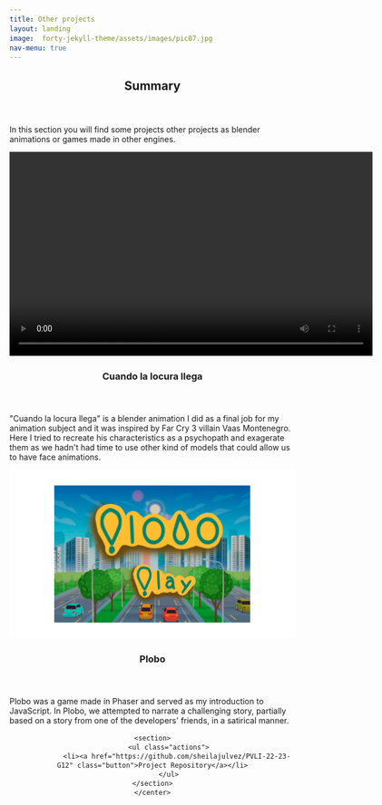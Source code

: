 ```yaml
---
title: Other projects
layout: landing
image:  forty-jekyll-theme/assets/images/pic07.jpg
nav-menu: true
---
```


<!-- Main -->
<div id="main">

<!-- One -->
<section id="one">
	<div class="inner">
		<header class="major">
			<h2>Summary</h2>
		</header>
		<p>In this section you will find some projects other projects as blender animations or games made in other engines.</p>
	</div>
</section>

<!-- Two -->
<section id="two" class="spotlights">
	<section>
		<video width="640" height="360" controls>
			<source src="forty-jekyll-theme/assets/images/Cuando la locura llega.mp4" type="video/mp4">
		</video>
		<div class="content">
			<div class="inner">
				<header class="major">
					<h3>Cuando la locura llega</h3>
				</header>
				<p>"Cuando la locura llega" is a blender animation I did as a final job for my animation subject and it was inspired by Far Cry 3 villain Vaas Montenegro. Here I tried to recreate his characteristics as a psychopath and exagerate them as we hadn't had time to use other kind of models that could allow us to have face animations. </p>
			</div>
		</div>
	</section>
	<section>
		  <a class="image">
                <img src="forty-jekyll-theme/assets/images/plobo2.png" alt="" data-position="top center" />
            </a>
		<div class="content">
			<div class="inner">
				<header class="major">
					<h3>Plobo</h3>
				</header>
				<p>Plobo was a game made in Phaser and served as my introduction to JavaScript. In Plobo, we attempted to narrate a challenging story, partially based on a story from one of the developers' friends, in a satirical manner.</p>
			</div>
		</div>
	</section>
	<center>
	
	<section>
			<ul class="actions">
				<li><a href="https://github.com/sheilajulvez/PVLI-22-23-G12" class="button">Project Repository</a></li>
			</ul>
	</section>
	</center>
	
</section>

</div>
